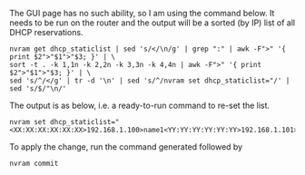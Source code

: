 The GUI page has no such ability, so I am using the command below. It needs to be run on the router and the output will be a sorted (by IP) list of all DHCP reservations.
```
nvram get dhcp_staticlist | sed 's/</\n/g' | grep ":" | awk -F">" '{ print $2">"$1">"$3; }' | \
sort -t . -k 1,1n -k 2,2n -k 3,3n -k 4,4n | awk -F">" '{ print $2">"$1">"$3; }' | \
sed 's/^/</g' | tr -d '\n' | sed 's/^/nvram set dhcp_staticlist="/' | sed 's/$/"\n/'
```
The output is as below, i.e. a ready-to-run command to re-set the list. 
```
nvram set dhcp_staticlist="<XX:XX:XX:XX:XX:XX>192.168.1.100>name1<YY:YY:YY:YY:YY:YY>192.168.1.101>name2<ZZ:ZZ:ZZ:ZZ:ZZ:ZZ>192.168.1.102>name3"
```
To apply the change, run the command generated followed by 
```
nvram commit
```

